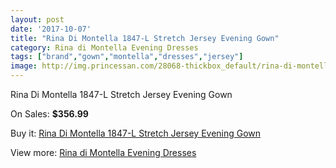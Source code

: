 ```yaml
---
layout: post
date: '2017-10-07'
title: "Rina Di Montella 1847-L Stretch Jersey Evening Gown"
category: Rina di Montella Evening Dresses
tags: ["brand","gown","montella","dresses","jersey"]
image: http://img.princessan.com/28068-thickbox_default/rina-di-montella-1847-l-stretch-jersey-evening-gown.jpg
---
```

Rina Di Montella 1847-L Stretch Jersey Evening Gown

On Sales: **$356.99**
<a href="https://www.princessan.com/en/rina-di-montella-evening-dresses/12794-rina-di-montella-1847-l-stretch-jersey-evening-gown.html"><amp-img layout="responsive" width="600" height="600" src="//img.princessan.com/28068-thickbox_default/rina-di-montella-1847-l-stretch-jersey-evening-gown.jpg" alt="Rina Di Montella 1847-L Stretch Jersey Evening Gown 0" /></a>

Buy it: [Rina Di Montella 1847-L Stretch Jersey Evening Gown](https://www.princessan.com/en/rina-di-montella-evening-dresses/12794-rina-di-montella-1847-l-stretch-jersey-evening-gown.html "Rina Di Montella 1847-L Stretch Jersey Evening Gown")

View more: [Rina di Montella Evening Dresses](https://www.princessan.com/en/53-rina-di-montella-evening-dresses "Rina di Montella Evening Dresses")